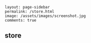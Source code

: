 ```
layout: page-sidebar
permalink: /store.html
image: /assets/images/screenshot.jpg
comments: true
```

## store
